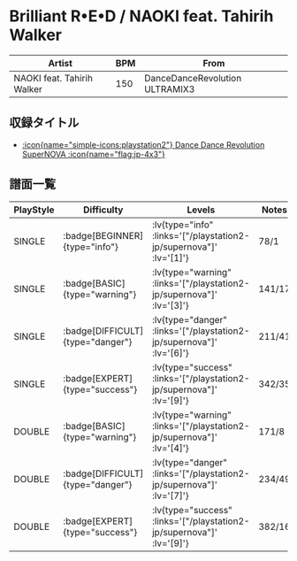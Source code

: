 # Brilliant R•E•D / NAOKI feat. Tahirih Walker

|Artist|BPM|From|
|------|---|----|
|NAOKI feat. Tahirih Walker|150|DanceDanceRevolution ULTRAMIX3|

## 収録タイトル

- [ :icon{name="simple-icons:playstation2"} Dance Dance Revolution SuperNOVA :icon{name="flag:jp-4x3"} ](/playstation2-jp/supernova)

## 譜面一覧

|PlayStyle|Difficulty|Levels|Notes|Movie|
|---------|----------|------|-----|-----|
|SINGLE| :badge[BEGINNER]{type="info"} | :lv{type="info" :links='["/playstation2-jp/supernova"]' :lv='[1]'} |78/1||
|SINGLE| :badge[BASIC]{type="warning"} | :lv{type="warning" :links='["/playstation2-jp/supernova"]' :lv='[3]'} |141/17||
|SINGLE| :badge[DIFFICULT]{type="danger"} | :lv{type="danger" :links='["/playstation2-jp/supernova"]' :lv='[6]'} |211/41||
|SINGLE| :badge[EXPERT]{type="success"} | :lv{type="success" :links='["/playstation2-jp/supernova"]' :lv='[9]'} |342/35||
|DOUBLE| :badge[BASIC]{type="warning"} | :lv{type="warning" :links='["/playstation2-jp/supernova"]' :lv='[4]'} |171/8||
|DOUBLE| :badge[DIFFICULT]{type="danger"} | :lv{type="danger" :links='["/playstation2-jp/supernova"]' :lv='[7]'} |234/49||
|DOUBLE| :badge[EXPERT]{type="success"} | :lv{type="success" :links='["/playstation2-jp/supernova"]' :lv='[9]'} |382/16||
